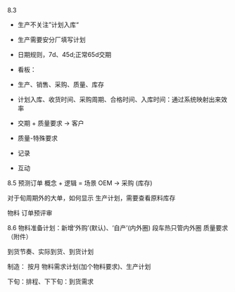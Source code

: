 8.3
- 生产不关注”计划入库“
- 生产需要安分厂填写计划
- 日期规则，7d、45d;正常65d交期

- 看板：
- 生产、销售、采购、质量、库存
- 计划入库、收货时间、采购周期、合格时间、入库时间：通过系统映射出来效率

- 交期 + 质量要求 -> 客户
- 质量-特殊要求

- 记录
- 互动


8.5
预测订单
概念 + 逻辑  = 场景
OEM -> 采购 (库存)

对于旬周期外的大单，如何显示
生产计划，需要查看原料库存

物料
订单预评审

8.6
物料准备计划：新增‘外购’(默认)、‘自产’(内外圈)
段车热只管内外圈
质量要求（附件）

到货节奏、实际到货、到货计划

制造：
按月
物料需求计划(加个物料要求)、生产计划

下旬：排程、下下旬：到货需求

